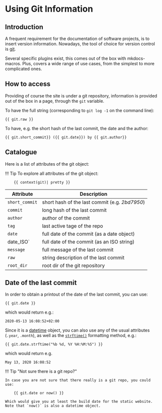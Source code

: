 # Using Git Information

## Introduction

A frequent requirement for the documentation of software projects,
is to insert version information. Nowadays, the tool of choice for
version control is [git](https://git-scm.com/).

Several specific plugins exist, this comes out of the box with mkdocs-macros.
Plus, covers a wide range of use cases, from the simplest to more
complicated ones.

## How to access

Providing of course the site is under a git repository, 
information is provided out of the box in a page, through the `git` 
variable.

To have the full string (corresponding to `git log -1` on the command line):


    {{ git.raw }}



To have, e.g. the short hash of the last commit, the date and the author:

    {{ git.short_commit}} ({{ git.date}}) by {{ git.author}}

## Catalogue
Here is a list of attributes of the git object:

!!! Tip
    To explore all attributes of the git object:

        {{ context(git)| pretty }}

Attribute | Description
--- | --- 
`short_commit` | short hash of the last commit (e.g. _2bd7950_) 
`commit` | long hash of the last commit
`author` | author of the commit
`tag` | last active tage of the repo
`date` | full date of the commit (as a date object)
 date_ISO` | full date of the commit (as an ISO string)
`message` | full message of the last commit
`raw` | string description of the last commit
`root_dir` | root dir of the git repository


## Date of the last commit

In order to obtain a printout of the date of the last commit, you can use:

    {{ git.date }}

which would return e.g.:

    2020-05-13 16:08:52+02:00

Since it is a [datetime](https://docs.python.org/3.8/library/datetime.html) 
object, you can also use any of the usual attributes
(`.year`, `.month`), as well as the 
[`strftime()`](https://docs.python.org/3.8/library/datetime.html#strftime-and-strptime-format-codes)
formatting
method, e.g.:

    {{ git.date.strftime("%b %d, %Y %H:%M:%S") }}

which would return e.g.

    May 13, 2020 16:08:52        

!!! Tip "Not sure there is a git repo?"

    In case you are not sure that there really is a git repo, you could use:

        {{ git.date or now() }}

    Which would give you at least the build date for the static website.
    Note that `now()` is also a datetime object.